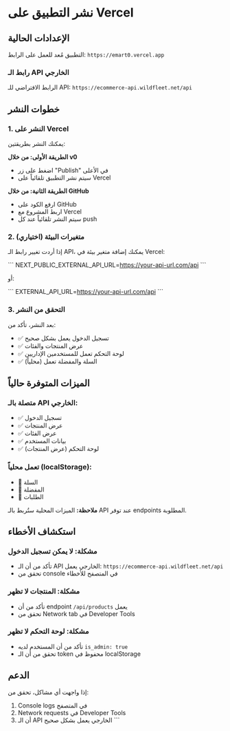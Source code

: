 # نشر التطبيق على Vercel

## الإعدادات الحالية

التطبيق مُعد للعمل على الرابط: `https://emart0.vercel.app`

### رابط الـ API الخارجي
الرابط الافتراضي للـ API: `https://ecommerce-api.wildfleet.net/api`

## خطوات النشر

### 1. النشر على Vercel

يمكنك النشر بطريقتين:

**الطريقة الأولى: من خلال v0**
- اضغط على زر "Publish" في الأعلى
- سيتم نشر التطبيق تلقائياً على Vercel

**الطريقة الثانية: من خلال GitHub**
- ارفع الكود على GitHub
- اربط المشروع مع Vercel
- سيتم النشر تلقائياً عند كل push

### 2. متغيرات البيئة (اختياري)

إذا أردت تغيير رابط الـ API، يمكنك إضافة متغير بيئة في Vercel:

\`\`\`
NEXT_PUBLIC_EXTERNAL_API_URL=https://your-api-url.com/api
\`\`\`

أو:

\`\`\`
EXTERNAL_API_URL=https://your-api-url.com/api
\`\`\`

### 3. التحقق من النشر

بعد النشر، تأكد من:
- ✅ تسجيل الدخول يعمل بشكل صحيح
- ✅ عرض المنتجات والفئات
- ✅ لوحة التحكم تعمل للمستخدمين الإداريين
- ✅ السلة والمفضلة تعمل (محلياً)

## الميزات المتوفرة حالياً

### متصلة بالـ API الخارجي:
- ✅ تسجيل الدخول
- ✅ عرض المنتجات
- ✅ عرض الفئات
- ✅ بيانات المستخدم
- ✅ لوحة التحكم (عرض المنتجات)

### تعمل محلياً (localStorage):
- 🔄 السلة
- 🔄 المفضلة
- 🔄 الطلبات

**ملاحظة:** الميزات المحلية ستُربط بالـ API عند توفر endpoints المطلوبة.

## استكشاف الأخطاء

### مشكلة: لا يمكن تسجيل الدخول
- تأكد من أن الـ API الخارجي يعمل: `https://ecommerce-api.wildfleet.net/api`
- تحقق من console في المتصفح للأخطاء

### مشكلة: المنتجات لا تظهر
- تأكد من أن endpoint `/api/products` يعمل
- تحقق من Network tab في Developer Tools

### مشكلة: لوحة التحكم لا تظهر
- تأكد من أن المستخدم لديه `is_admin: true`
- تحقق من أن الـ token محفوظ في localStorage

## الدعم

إذا واجهت أي مشاكل، تحقق من:
1. Console logs في المتصفح
2. Network requests في Developer Tools
3. أن الـ API الخارجي يعمل بشكل صحيح
\`\`\`

```ts file="" isHidden
